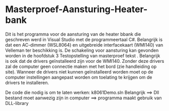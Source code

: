 # Masterproef-Aansturing-Heater-bank
Dit is het programma voor de aansturing van de heater bbank die geschreven werd in Visual Studio met de programmeertaal C#. 
Belangrijk is dat een AC-dimmer (WSL8064) en uitgebreide interfacekaart (WMI140) van Velleman ter beschikking is. 
De schakeling voor aansturing kan gevonden worden in de hoofdstuk 3 Testopstelling van masterproef tekst .
Belangrijk is ook dat de drivers geïnstalleerd zijn voor de WMI140. Zonder deze drivers zal de computer geen connectie maken met het bord (zie handleiding op site).
Wanneer de drivers niet kunnen geïnstalleerd worden moet op de computer instellingen aangepast worden om toelating te krijgen om de drivers te installeren.

De code die nodig is om te laten werken: k8061Demo.sln
Belangrijk ==> Dll bestand moet aanwezig zijn in computer ==> programma maakt gebruik van DLL-library
